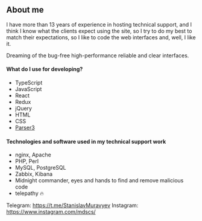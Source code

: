## About me

I have more than 13 years of experience in hosting technical support, and I think I know what the clients expect using the site, so I try to do my best to match their expectations, so I like to code the web interfaces and, well, I like it. 

Dreaming of the bug-free high-performance reliable and clear interfaces.

#### What do I use for developing?

- TypeScript
- JavaScript
- React
- Redux
- jQuery
- HTML
- CSS
- [Parser3](https://www.parser.ru)

#### Technologies and software used in my technical support work

- nginx, Apache
- PHP, Perl
- MySQL, PostgreSQL
- Zabbix, Kibana
- Midnight commander, eyes and hands to find and remove malicious code
- telepathy 🔥

Telegram: https://t.me/StanislavMuravyev
Instagram: https://www.instagram.com/mdscs/
